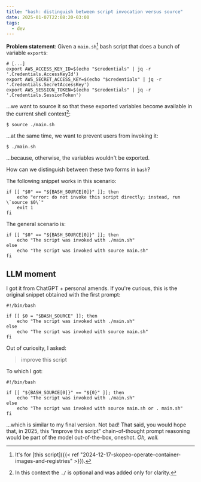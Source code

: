 ```yaml
---
title: "bash: distinguish between script invocation versus source"
date: 2025-01-07T22:08:20-03:00
tags:
  - dev
---
```


**Problem statement**: Given a `main.sh`[^1] bash script that does a bunch of
variable `export`s:

```shell
# [...]
export AWS_ACCESS_KEY_ID=$(echo "$credentials" | jq -r '.Credentials.AccessKeyId')
export AWS_SECRET_ACCESS_KEY=$(echo "$credentials" | jq -r '.Credentials.SecretAccessKey')
export AWS_SESSION_TOKEN=$(echo "$credentials" | jq -r '.Credentials.SessionToken')
```

...we want to source it so that these exported variables become available in the
current shell context[^2]:

```shell
$ source ./main.sh
```

...at the same time, we want to prevent users from invoking it:

```shell
$ ./main.sh
```

...because, otherwise, the variables wouldn't be exported.

How can we distinguish between these two forms in `bash`?

The following snippet works in this scenario:

```shell
if [[ "$0" == "${BASH_SOURCE[0]}" ]]; then
    echo "error: do not invoke this script directly; instead, run \`source $0\`"
    exit 1
fi
```

The general scenario is:

```shell
if [[ "$0" == "${BASH_SOURCE[0]}" ]]; then
    echo "The script was invoked with ./main.sh"
else
    echo "The script was invoked with source main.sh"
fi
```

## LLM moment

I got it from ChatGPT + personal amends. If you're curious, this is the original
snippet obtained with the first prompt:

```
#!/bin/bash

if [[ $0 = "$BASH_SOURCE" ]]; then
    echo "The script was invoked with ./main.sh"
else
    echo "The script was invoked with source main.sh"
fi
```

Out of curiosity, I asked:

> improve this script

To which I got:

```
#!/bin/bash

if [[ "${BASH_SOURCE[0]}" == "${0}" ]]; then
    echo "The script was invoked with ./main.sh"
else
    echo "The script was invoked with source main.sh or . main.sh"
fi
```

...which is similar to my final version. Not bad! That said, you would hope
that, in 2025, this "improve this script" chain-of-thought prompt reasoning
would be part of the model out-of-the-box, oneshot. _Oh, well._

[^1]: It's for [this script]({{< ref "2024-12-17-skopeo-operate-container-images-and-registries" >}}).

[^2]: In this context the `./` is optional and was added only for clarity.
